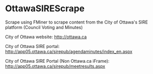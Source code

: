 OttawaSIREScrape
================

Scrape using FMiner to scrape content from the City of Ottawa's SIRE platform (Council Voting and Minutes)

City of Ottawa website: http://ottawa.ca

City of Ottawa SIRE portal: http://app05.ottawa.ca/sirepub/agendaminutes/index_en.aspx

City of Ottawa SIRE Portal (Non Ottawa.ca iFrame): http://app05.ottawa.ca/sirepub/meetresults.aspx
